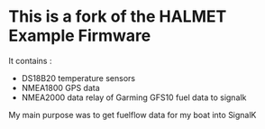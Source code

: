 # This is a fork of the HALMET Example Firmware

It contains :
- DS18B20 temperature sensors
- NMEA1800 GPS data
- NMEA2000 data relay of Garming GFS10 fuel data to signalk

My main purpose was to get fuelflow data for my boat into SignalK
